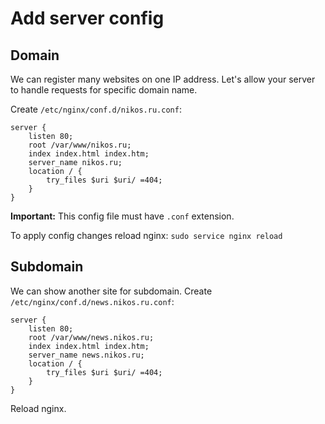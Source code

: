 # Add server config

## Domain

We can register many websites on one IP address. Let's allow your server to handle requests for specific domain name.

Create `/etc/nginx/conf.d/nikos.ru.conf`:

```
server {
    listen 80;
    root /var/www/nikos.ru;
    index index.html index.htm;
    server_name nikos.ru;
    location / {
        try_files $uri $uri/ =404;
    }
}
```
**Important:** This config file must have `.conf` extension.

To apply config changes reload nginx: `sudo service nginx reload`

## Subdomain

We can show another site for subdomain. Create `/etc/nginx/conf.d/news.nikos.ru.conf`:

```
server {
    listen 80;
    root /var/www/news.nikos.ru;
    index index.html index.htm;
    server_name news.nikos.ru;
    location / {
        try_files $uri $uri/ =404;
    }
}
```

Reload nginx.
